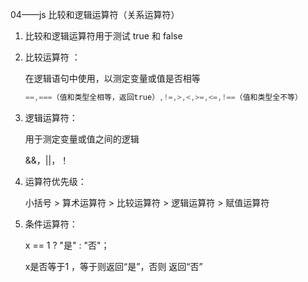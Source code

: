 04——js 比较和逻辑运算符（关系运算符）

1. 比较和逻辑运算符用于测试 true 和 false

2. 比较运算符 ：

   在逻辑语句中使用，以测定变量或值是否相等

   ```javascript
   ==,===（值和类型全相等，返回true）,!=,>,<,>=,<=,!==（值和类型全不等）
   ```

3. 逻辑运算符：

   用于测定变量或值之间的逻辑

   &&，||，！

4. 运算符优先级：

   小括号 > 算术运算符 > 比较运算符 > 逻辑运算符 > 赋值运算符

5. 条件运算符：

   x == 1 ? "是" : "否"；

   x是否等于1 ，等于则返回“是”，否则 返回“否”

